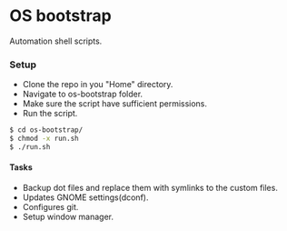 # OS bootstrap
Automation shell scripts.

### Setup
 - Clone the repo in you "Home" directory.
 - Navigate to os-bootstrap folder.
 - Make sure the script have sufficient permissions.
 - Run the script.
```sh
$ cd os-bootstrap/
$ chmod -x run.sh
$ ./run.sh
```

#### Tasks
- Backup dot files and replace them with symlinks to the custom files.
- Updates GNOME settings(dconf).
- Configures git.
- Setup window manager.
